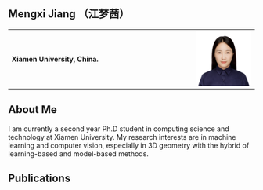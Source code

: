 ## Mengxi Jiang （江梦茜）
<table border="0" >
  <tr>
    <td width="75%">
      <p><b>Xiamen University, China.</b></p>
    </td>
    <td width="25%">
      <img src="/jiangmengxi.jpg" width="100%">  
    </td>
  </tr>
</table>

## About Me
I am currently a second year Ph.D student in computing science and technology at Xiamen University. My research interests are in machine learning and computer vision, especially in 3D geometry with the hybrid of learning-based and model-based methods.
## Publications
